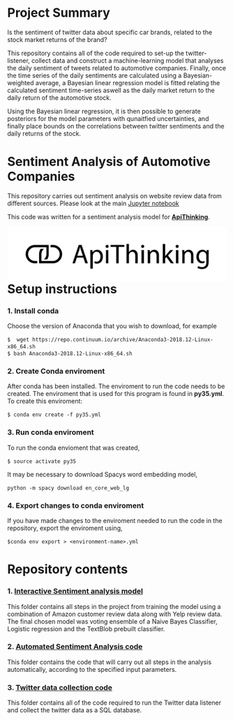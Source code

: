 # Project Summary  
Is the sentiment of twitter data about specific car brands, related to the stock market returns of the brand? 

This repository contains all of the code required to set-up the twitter-listener, collect data and construct a machine-learning model that analyses the daily sentiment of tweets related to automotive companies. Finally, once the time series of the daily sentiments are calculated using a Bayesian-weighted average, a Bayesian linear regression model is fitted relating the calculated sentiment time-series aswell as the daily market return to the daily return of the automotive stock.

Using the Bayesian linear regression, it is then possible to generate posteriors for the model parameters with qunaitfied uncertainties, and finally place bounds on the correlations between twitter sentiments and the daily returns of the stock.    


# Sentiment Analysis of Automotive Companies
 
This repository carries out sentiment analysis on website review data from different sources. Please look at the main [Jupyter notebook](Review_Analysis.ipynb) 


This code was written for a sentiment analysis model for [__ApiThinking__](https://www.apithinking.de/en/).

<img src="ApiThinking_RGB_black.png"
     href = "https://www.apithinking.de/en/"
     alt="ApiThinking icon"
     style="float: left; margin-right: 10px;" />


# Setup instructions

### 1. Install conda
Choose the version of Anaconda that you wish to download, for example
```
$  wget https://repo.continuum.io/archive/Anaconda3-2018.12-Linux-x86_64.sh  
$ bash Anaconda3-2018.12-Linux-x86_64.sh
```

### 2. Create Conda enviroment
After conda has been installed. The enviroment to run the code needs to be created. The enviroment that is used
for this program is found in __py35.yml__. To create this enviroment:  

```
$ conda env create -f py35.yml
```

### 3. Run conda enviroment
To run the conda envioment that was created,

```
$ source activate py35
```

It may be necessary to download Spacys word embedding model,  

```
python -m spacy download en_core_web_lg
```

### 4. Export changes to conda enviroment  
If you have made changes to the enviroment needed to run the code in the repository, export the enviroment using,  
```
$conda env export > <environment-name>.yml
```

# Repository contents

### 1. [Interactive Sentiment analysis model](interactive_code/)  
This folder contains all steps in the project from training the model using a combination of Amazon customer review data along with Yelp review data. The final chosen model was voting ensemble of a Naive Bayes Classifier, Logistic regression and the TextBlob prebuilt classifier.

### 2. [Automated Sentiment Analysis code](automated_analysis_code/)  
This folder contains the code that will carry out all steps in the analysis automatically, according to the specified input parameters.

### 3. [Twitter data collection code](server_code/)
This folder contains all of the code required to run the Twitter data listener and collect 
the twitter data as a SQL database.
